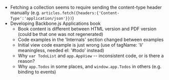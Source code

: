 * Fetching a collection seems to require sending the content-type header manually (e.g. `articles.fetch({headers:{'Content-Type':'application/json'}})`)
* Developing Backbone.js Applications book
  * Book content is different between HTML version and PDF version (could be that one was not regenerated)
  * Code examples in the 'Internals' section changed between examples
  * Initial view code example is just wrong (use of tagName: 'li' meaningless, needed el: '#todo' instead)
  * Why `var TodoList` and `app.AppView` -- inconsistent code, or is there a reason?
  * Why `app.Todos` in some places, and `window.app.Todos` in others (e.g. binding to events)
